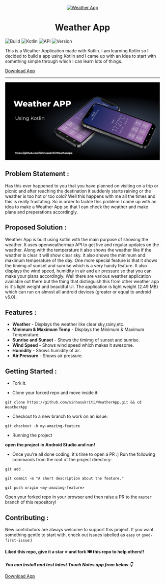 <p align="center">
    <a href="https://github.com/sinhasukriti/WeatherApp">
        <img alt="Weather App" src="https://github.com/sinhasukriti/WeatherApp/blob/master/.github/Logo.png" width="146">
    </a>
</p>

<h1 align="center">
    Weather App
</h1>

![Build](https://img.shields.io/badge/Build-Passing-success?https://img.shields.io/endpoint?url=https://language-translator-abhi6722.herokuapp.com&style=for-the-badge)
![Kotlin](https://img.shields.io/badge/Made_with-Kotlin-blueviolet?style=for-the-badge)
![API](https://img.shields.io/badge/API-Openweathermap-green?url=https://openweathermap.org/api&style=for-the-badge)
![Version](https://img.shields.io/badge/Version-v1-fcba03?style=for-the-badge)



This is a Weather Application made with Kotlin. I am learning Kotlin so I decided to build a app using Kotlin and I came up with an idea to start with something simple through which I can learn lots of things.

<a id="raw-url" href="https://github.com/sinhasukriti/WeatherApp/releases/download/v1/WeatherApp.apk">Download App</a>

***


<img src="https://github.com/sinhasukriti/WeatherApp/blob/master/.github/WeatherApp.png" align="centre">

## Problem Statement :
Has this ever happened to you that you have planned on visiting on a trip or picnic and after reaching the destination it suddenly starts raining or the weather is too hot or too cold? Well this happens with me all the times and this is really frustating. So in order to tackle this problem I came up with an idea to make a Weather App so that I can check the weather and make plans and preperations accordingly.

## Proposed Solution :
Weather App is built using kotlin with the main purpose of showing the weather. It uses openweathermap API to get live and regular updates on the weather. Along with the temperature it also shows the weather like if the weather is clear it will show clear sky. It also shows the minimum and maximum temperature of the day. One more special feature is that it shows the timimg of sunset and sunrise which is a very handy feature. It also displays the wind speed, humidity in air and air pressure so that you can make your plans accordingly. Well there are various weather application available out there but the thing that distinguish this from other weather app is it's light weight and beautiful UI. The application is light weight (2.49 MB) which can run on almost all android devices (greater or equal to android v5.0). 

## Features :

- **Weather** - Displays the weather like clear sky,rainy,etc.
- **Minimum & Maximum Temp** - Displays the Minimum & Maximum Temperature.
- **Sunrise and Sunset** - Shows the timimg of sunset and sunrise.
- **Wind Speed** - Shows wind speed which makes it awesome.
- **Humidity** - Shows humidity of air.
- **Air Pressure** - Shows air pressure.


## Getting Started :
* Fork it.

* Clone your forked repo and move inside it:
```
git clone https://github.com/sinhasukriti/WeatherApp.git && cd WeatherApp
```
* Checkout to a new branch to work on an issue:
```
git checkout -b my-amazing-feature
```
* Running the project

**open the project in Android Studio and run!**

* Once you're all done coding, it's time to open a PR :)
Run the following commands from the root of the project directory:
```
git add .
```
```
git commit -m "A short description about the feature."
```
```
git push origin <my-amazing-feature>
```

Open your forked repo in your browser and then raise a PR to the `master` branch of this repository!


## Contributing :
New contributors are always welcome to support this project. If you want something gentle to start with, check out issues labelled as `easy` or `good-first-issue`:) 


#### Liked this repo, give it a star ⭐ and fork 🍽️ this repo to help others!!

***You can Install and test latest Touch Notes app from below 👇*** <br> 

<a id="raw-url" href="https://github.com/sinhasukriti/WeatherApp/releases/download/v1/WeatherApp.apk">Download App</a>
